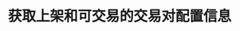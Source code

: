 ---
title: 获取上架和可交易的交易对配置信息
position_number: 3
type: get
description: /future/market/v3/public/symbol/list
parameters:
content_markdown: 注：**此方法不需要签名**
left_code_blocks:
    -
        code_block: "public void getKLine() {\r\n\tString text = HttpUtil.get(URL + \"/data/api/future/market/v1/getKLine?market=btc_usdt&type=1min&since=0\");\r\n\tSystem.out.println(text);\r\n}"
        title: Java
        language: java
right_code_blocks:
    - code_block: |-
        {
          "error": {
            "code": "",
            "msg": ""
          },
          "msgInfo": "",
          "result": [
              {
               "baseCoin": "",      //标的资产
               "baseCoinDisplayPrecision": 0,  //标的币种显示精度
               "baseCoinPrecision": 0,  //标的币种精度
               "cnDesc": "",  //合约中文描述
               "cnName": "",  //合约中文名称
               "cnRemark": "",  //合约备注(中文)
               "contractSize": 0,  //合约乘数（面值）
               "contractType": "",  //合约类型，永续，交割
               "deliveryCompletion": false, //交割是否完成
               "deliveryDate": 0,  //交割时间
               "deliveryPrice": 0,  //交割价格
               "depthPrecisionMerge": 0,  //盘口精度合并
               "enDesc": "",      //合约英文描述
               "enName": "",      //合约英文名称
               "enRemark": "",    //合约备注(英文)
               "initLeverage": 0,  //初始杠杆倍数
               "initPositionType": "",  //初始仓位类型
               "isDisplay": false,      //是否展示
               "isOpenApi": false,      //是否支持OpenApi|
               "labels": [],            //标签
               "liquidationFee": 0,     //强平手续费
               "makerFee": 0,           //maker手续费
               "marketTakeBound": 0,    //市价单最多价格偏离
               "maxEntrusts": 0,        //最多open条件单
               "maxNotional": 0,        //最大名义价值
               "maxOpenOrders": 0,      //最多open订单
               "maxPrice": 0,           //预测合约价格上限(原型指数价格上限)
               "minNotional": 0,        //最小名义价值
               "minPrice": 0,           //预测合约价格下限(原型指数价格下限)
               "minQty": 0,             //最小数量
               "minStepPrice": 0,       //最小价格变动单位
               "multiplierDown": 0,     //限价卖单下限百分比
               "multiplierUp": 0,       //限价买单价格上限百分比
               "onboardDate": 0,        //上线时间
               "pair": "",              //标的交易对
               "plates": [],
               "predictEventParam": "",   //事件关联参数
               "predictEventSort": "",    //事件关联排序:WIN 胜, FLAT 平, NEGATIVE 负
               "predictEventType": "",    //预测事件类型:PERPETUAL 永续事件，ONCE 单事件
               "pricePrecision": 0,       //价格精度
               "productType": "",         //合约类型，perpetual, futures，不区分交割间隔
               "quantityPrecision": 0,     //数量精度
               "quoteCoin": "",            //报价资产
               "quoteCoinDisplayPrecision": 0,  //报价币种显示精度
               "quoteCoinPrecision": 0,         //报价币种精度
               "state": 0,                    //状态
               "supportEntrustType": "",      //支持计划委托类型
               "supportOrderType": "",        //支持订单类型
               "supportPositionType": "",     //支持仓位类型
               "supportTimeInForce": "",      //支持有效方式
               "symbol": "",                  //交易对
               "symbolGroupId": 0,
               "takerFee": 0,                  //手续费
               "tradeSwitch": false,           //交易对开关
               "underlyingType": ""            //标的类型，币本位，u本位
             } 

          ],
          "returnCode": 0
        }
      title: Response
      language: json
---